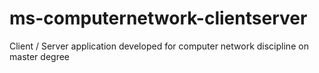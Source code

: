 # ms-computernetwork-clientserver
Client / Server application developed for computer network discipline on master degree

